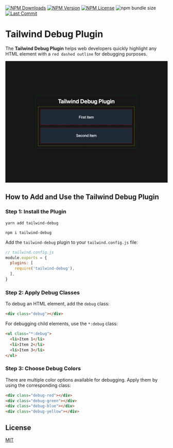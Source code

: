 [![NPM Downloads](https://img.shields.io/npm/dm/tailwind-debug?style=for-the-badge)](https://www.npmjs.com/package/tailwind-debug)
[![NPM Version](https://img.shields.io/npm/v/tailwind-debug?style=for-the-badge)](https://www.npmjs.com/package/tailwind-debug)
[![NPM License](https://img.shields.io/npm/l/tailwind-debug?style=for-the-badge)](https://github.com/OzzyCzech/tailwind-debug/blob/main/LICENSE)
![npm bundle size](https://img.shields.io/bundlephobia/min/tailwind-debug?style=for-the-badge)
[![Last Commit](https://img.shields.io/github/last-commit/OzzyCzech/tailwind-debug?style=for-the-badge)](https://github.com/OzzyCzech/tailwind-debug/commit/main)

# Tailwind Debug Plugin

The **Tailwind Debug Plugin** helps web developers quickly highlight any HTML element with a `red dashed outline` for
debugging purposes.

![What's about?](tailwind-debug.png)

## How to Add and Use the Tailwind Debug Plugin

### **Step 1: Install the Plugin**

```shell
yarn add tailwind-debug
```

```shell
npm i tailwind-debug
```

Add the `tailwind-debug` plugin to your `tailwind.config.js` file:

```js
// tailwind.config.js
module.exports = {
  plugins: [
    require('tailwind-debug'),
  ],
}
```

### Step 2: Apply Debug Classes

To debug an HTML element, add the `debug` class:

```html
<div class="debug"></div>
```

For debugging child elements, use the `*:debug` class:

```html
<ul class="*:debug">
  <li>Item 1</li>
  <li>Item 2</li>
  <li>Item 3</li>
</ul>
```

### Step 3: Choose Debug Colors

There are multiple color options available for debugging. Apply them by using the corresponding class:

```html
<div class="debug-red"></div>
<div class="debug-green"></div>
<div class="debug-blue"></div>
<div class="debug-yellow"></div>
```

## License

[MIT](/LICENSE)

